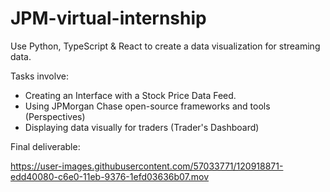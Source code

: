 # JPM-virtual-internship

Use Python, TypeScript & React to create a data visualization for streaming data.

Tasks involve:
- Creating an Interface with a Stock Price Data Feed.
- Using JPMorgan Chase open-source frameworks and tools (Perspectives)
- Displaying data visually for traders (Trader's Dashboard)

Final deliverable:

https://user-images.githubusercontent.com/57033771/120918871-edd40080-c6e0-11eb-9376-1efd03636b07.mov

